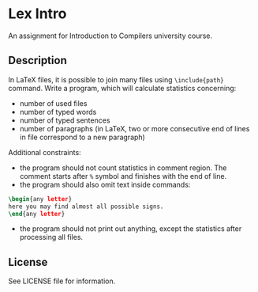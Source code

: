 # Lex Intro

An assignment for Introduction to Compilers university course.

## Description

In LaTeX files, it is possible to join many files using `\include{path}` command. Write a program, which will calculate statistics concerning:
- number of used files
- number of typed words
- number of typed sentences
- number of paragraphs (in LaTeX, two or more consecutive end of lines in file correspond to a new paragraph)

Additional constraints:
- the program should not count statistics in comment region. The comment starts after `%` symbol and finishes with the end of line.
- the program should also omit text inside commands:
```tex
\begin{any letter}
here you may find almost all possible signs.
\end{any letter}
```

- the program should not print out anything, except the statistics after processing all files.

## License

See LICENSE file for information.
